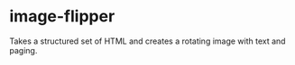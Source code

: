 image-flipper
=============

Takes a structured set of HTML and creates a rotating image with text and paging.